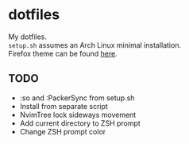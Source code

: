 # dotfiles
My dotfiles.  
`setup.sh` assumes an Arch Linux minimal installation.  
Firefox theme can be found [here](https://addons.mozilla.org/developers/addon/2858914/versions).

## TODO
- :so and :PackerSync from setup.sh
- Install from separate script
- NvimTree lock sideways movement
- Add current directory to ZSH prompt
- Change ZSH prompt color
